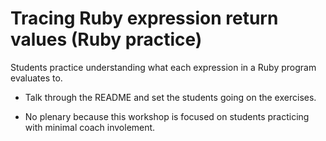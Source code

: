 # Tracing Ruby expression return values (Ruby practice)

Students practice understanding what each expression in a Ruby program evaluates to.

* Talk through the README and set the students going on the exercises.

* No plenary because this workshop is focused on students practicing with minimal coach involement.

